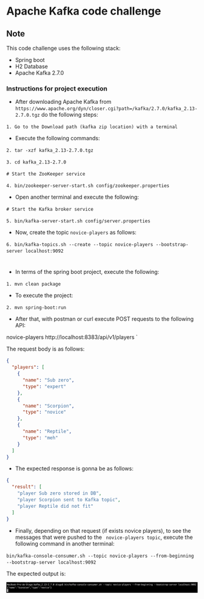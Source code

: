 # Apache Kafka code challenge

## Note
This code challenge uses the following stack:
* Spring boot
* H2 Database
* Apache Kafka 2.7.0

### Instructions for project execution

* After downloading Apache Kafka from 
` https://www.apache.org/dyn/closer.cgi?path=/kafka/2.7.0/kafka_2.13-2.7.0.tgz ` do the following steps:

` 1. Go to the Download path (kafka zip location) with a terminal `

* Execute the following commands:

` 2. tar -xzf kafka_2.13-2.7.0.tgz ` 

` 3. cd kafka_2.13-2.7.0 `

` # Start the ZooKeeper service ` 
    
` 4. bin/zookeeper-server-start.sh config/zookeeper.properties `

* Open another terminal and execute the following:

` # Start the Kafka broker service `

` 5. bin/kafka-server-start.sh config/server.properties `

* Now, create the topic ` novice-players ` as follows:

` 6. bin/kafka-topics.sh --create --topic novice-players --bootstrap-server localhost:9092 `

#

* In terms of the spring boot project, execute the following:

`1. mvn clean package `

* To execute the project:

`2. mvn spring-boot:run `  

* After that, with postman or curl execute POST requests to the following API:

novice-players http://localhost:8383/api/v1/players `

The request body is as follows:
```json
{
  "players": [
    {
      "name": "Sub zero",
      "type": "expert"
    },
    {
      "name": "Scorpion",
      "type": "novice"
    },
    {
      "name": "Reptile",
      "type": "meh"
    }
  ]
}
```

* The expected response is gonna be as follows:

```json
{
  "result": [
    "player Sub zero stored in DB",
    "player Scorpion sent to Kafka topic",
    "player Reptile did not fit"
  ]
}
```


* Finally, depending on that request (if exists novice players), to see the messages
that were pushed to the ` novice-players topic`, execute the following command in 
another terminal:

` bin/kafka-console-consumer.sh --topic novice-players --from-beginning --bootstrap-server localhost:9092 `

The expected output is:

![image](Captura%20de%20Pantalla%202021-01-14%20a%20la(s)%2021.30.45.png)
    
